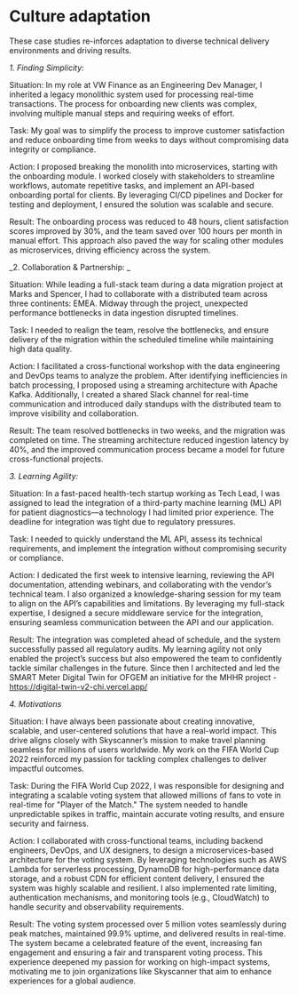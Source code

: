 # Culture adaptation

These case studies re-inforces adaptation to diverse technical delivery environments and driving results.

_1. Finding Simplicity:_
   
Situation: In my role at VW Finance as an Engineering Dev Manager, I inherited a legacy monolithic system used for processing real-time transactions. The process for onboarding new clients was complex, involving multiple manual steps and requiring weeks of effort.

Task: My goal was to simplify the process to improve customer satisfaction and reduce onboarding time from weeks to days without compromising data integrity or compliance.

Action: I proposed breaking the monolith into microservices, starting with the onboarding module. I worked closely with stakeholders to streamline workflows, automate repetitive tasks, and implement an API-based onboarding portal for clients. By leveraging CI/CD pipelines and Docker for testing and deployment, I ensured the solution was scalable and secure.

Result: The onboarding process was reduced to 48 hours, client satisfaction scores improved by 30%, and the team saved over 100 hours per month in manual effort. This approach also paved the way for scaling other modules as microservices, driving efficiency across the system.

_2. Collaboration & Partnership: _

Situation: While leading a full-stack team during a data migration project at Marks and Spencer, I had to collaborate with a distributed team across three continents: EMEA. Midway through the project, unexpected performance bottlenecks in data ingestion disrupted timelines.

Task: I needed to realign the team, resolve the bottlenecks, and ensure delivery of the migration within the scheduled timeline while maintaining high data quality.

Action: I facilitated a cross-functional workshop with the data engineering and DevOps teams to analyze the problem. After identifying inefficiencies in batch processing, I proposed using a streaming architecture with Apache Kafka. Additionally, I created a shared Slack channel for real-time communication and introduced daily standups with the distributed team to improve visibility and collaboration.

Result: The team resolved bottlenecks in two weeks, and the migration was completed on time. The streaming architecture reduced ingestion latency by 40%, and the improved communication process became a model for future cross-functional projects.



_3. Learning Agility:_
   
Situation: In a fast-paced health-tech startup working as Tech Lead, I was assigned to lead the integration of a third-party machine learning (ML) API for patient diagnostics—a technology I had limited prior experience. The deadline for integration was tight due to regulatory pressures.

Task: I needed to quickly understand the ML API, assess its technical requirements, and implement the integration without compromising security or compliance.

Action: I dedicated the first week to intensive learning, reviewing the API documentation, attending webinars, and collaborating with the vendor’s technical team. I also organized a knowledge-sharing session for my team to align on the API’s capabilities and limitations. By leveraging my full-stack expertise, I designed a secure middleware service for the integration, ensuring seamless communication between the API and our application.

Result: The integration was completed ahead of schedule, and the system successfully passed all regulatory audits. My learning agility not only enabled the project’s success but also empowered the team to confidently tackle similar challenges in the future. Since then I architected and led the SMART Meter Digital Twin for OFGEM an initiative for the MHHR project - https://digital-twin-v2-chi.vercel.app/
 
_4. Motivations_

Situation: I have always been passionate about creating innovative, scalable, and user-centered solutions that have a real-world impact. This drive aligns closely with Skyscanner’s mission to make travel planning seamless for millions of users worldwide. My work on the FIFA World Cup 2022 reinforced my passion for tackling complex challenges to deliver impactful outcomes.

Task: During the FIFA World Cup 2022, I was responsible for designing and integrating a scalable voting system that allowed millions of fans to vote in real-time for "Player of the Match." The system needed to handle unpredictable spikes in traffic, maintain accurate voting results, and ensure security and fairness.

Action: I collaborated with cross-functional teams, including backend engineers, DevOps, and UX designers, to design a microservices-based architecture for the voting system. By leveraging technologies such as AWS Lambda for serverless processing, DynamoDB for high-performance data storage, and a robust CDN for efficient content delivery, I ensured the system was highly scalable and resilient. I also implemented rate limiting, authentication mechanisms, and monitoring tools (e.g., CloudWatch) to handle security and observability requirements.

Result: The voting system processed over 5 million votes seamlessly during peak matches, maintained 99.9% uptime, and delivered results in real-time. The system became a celebrated feature of the event, increasing fan engagement and ensuring a fair and transparent voting process. This experience deepened my passion for working on high-impact systems, motivating me to join organizations like Skyscanner that aim to enhance experiences for a global audience.


